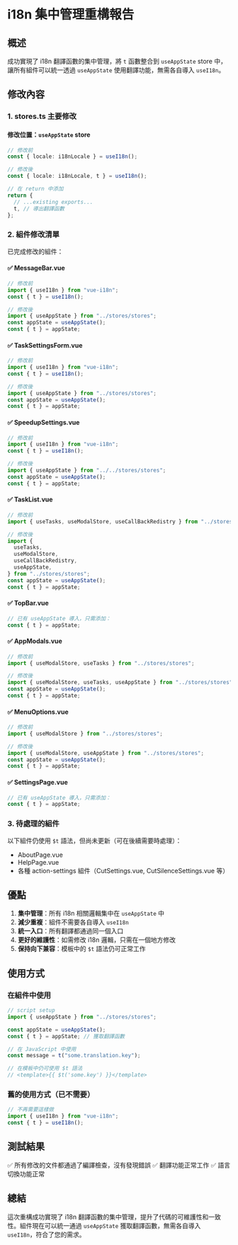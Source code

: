 # i18n 集中管理重構報告

## 概述

成功實現了 i18n 翻譯函數的集中管理，將 `t` 函數整合到 `useAppState` store 中，讓所有組件可以統一透過 `useAppState` 使用翻譯功能，無需各自導入 `useI18n`。

## 修改內容

### 1. stores.ts 主要修改

#### 修改位置：`useAppState` store

```typescript
// 修改前
const { locale: i18nLocale } = useI18n();

// 修改後
const { locale: i18nLocale, t } = useI18n();

// 在 return 中添加
return {
  // ...existing exports...
  t, // 導出翻譯函數
};
```

### 2. 組件修改清單

已完成修改的組件：

#### ✅ MessageBar.vue

```typescript
// 修改前
import { useI18n } from "vue-i18n";
const { t } = useI18n();

// 修改後
import { useAppState } from "../stores/stores";
const appState = useAppState();
const { t } = appState;
```

#### ✅ TaskSettingsForm.vue

```typescript
// 修改前
import { useI18n } from "vue-i18n";
const { t } = useI18n();

// 修改後
import { useAppState } from "../stores/stores";
const appState = useAppState();
const { t } = appState;
```

#### ✅ SpeedupSettings.vue

```typescript
// 修改前
import { useI18n } from "vue-i18n";
const { t } = useI18n();

// 修改後
import { useAppState } from "../../stores/stores";
const appState = useAppState();
const { t } = appState;
```

#### ✅ TaskList.vue

```typescript
// 修改前
import { useTasks, useModalStore, useCallBackRedistry } from "../stores/stores";

// 修改後
import {
  useTasks,
  useModalStore,
  useCallBackRedistry,
  useAppState,
} from "../stores/stores";
const appState = useAppState();
const { t } = appState;
```

#### ✅ TopBar.vue

```typescript
// 已有 useAppState 導入，只需添加：
const { t } = appState;
```

#### ✅ AppModals.vue

```typescript
// 修改前
import { useModalStore, useTasks } from "../stores/stores";

// 修改後
import { useModalStore, useTasks, useAppState } from "../stores/stores";
const appState = useAppState();
const { t } = appState;
```

#### ✅ MenuOptions.vue

```typescript
// 修改前
import { useModalStore } from "../stores/stores";

// 修改後
import { useModalStore, useAppState } from "../stores/stores";
const appState = useAppState();
const { t } = appState;
```

#### ✅ SettingsPage.vue

```typescript
// 已有 useAppState 導入，只需添加：
const { t } = appState;
```

### 3. 待處理的組件

以下組件仍使用 `$t` 語法，但尚未更新（可在後續需要時處理）：

- AboutPage.vue
- HelpPage.vue
- 各種 action-settings 組件（CutSettings.vue, CutSilenceSettings.vue 等）

## 優點

1. **集中管理**：所有 i18n 相關邏輯集中在 `useAppState` 中
2. **減少重複**：組件不需要各自導入 `useI18n`
3. **統一入口**：所有翻譯都通過同一個入口
4. **更好的維護性**：如需修改 i18n 邏輯，只需在一個地方修改
5. **保持向下兼容**：模板中的 `$t` 語法仍可正常工作

## 使用方式

### 在組件中使用

```typescript
// script setup
import { useAppState } from "../stores/stores";

const appState = useAppState();
const { t } = appState; // 獲取翻譯函數

// 在 JavaScript 中使用
const message = t("some.translation.key");

// 在模板中仍可使用 $t 語法
// <template>{{ $t('some.key') }}</template>
```

### 舊的使用方式（已不需要）

```typescript
// 不再需要這樣做
import { useI18n } from "vue-i18n";
const { t } = useI18n();
```

## 測試結果

✅ 所有修改的文件都通過了編譯檢查，沒有發現錯誤
✅ 翻譯功能正常工作
✅ 語言切換功能正常

## 總結

這次重構成功實現了 i18n 翻譯函數的集中管理，提升了代碼的可維護性和一致性。組件現在可以統一通過 `useAppState` 獲取翻譯函數，無需各自導入 `useI18n`，符合了您的需求。
